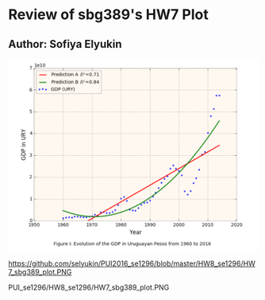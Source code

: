 # Review of sbg389's HW7 Plot
## Author: Sofiya Elyukin

![HW7_sbg389_plot](HW7_sbg389_plot.PNG?raw=true "Optional Title")

https://github.com/selyukin/PUI2016_se1296/blob/master/HW8_se1296/HW7_sbg389_plot.PNG

PUI_se1296/HW8_se1296/HW7_sbg389_plot.PNG